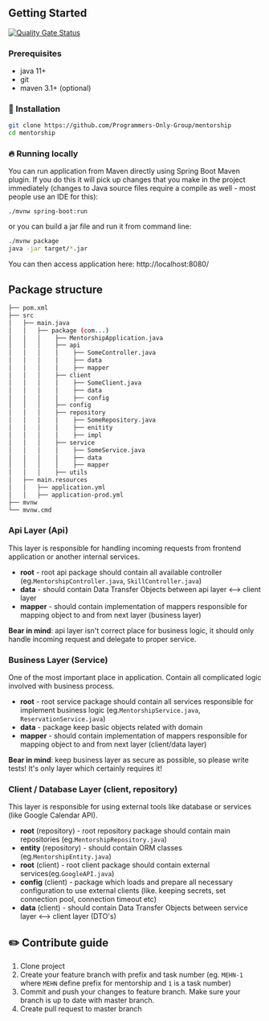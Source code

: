 ## Getting Started

[![Quality Gate Status](https://sonarcloud.io/api/project_badges/measure?project=Programmers-Only-Group_mentorship&metric=alert_status)](https://sonarcloud.io/dashboard?id=Programmers-Only-Group_mentorship)

### Prerequisites
* java 11+
* git
* maven 3.1+ (optional)

### :hammer: Installation
```bash
git clone https://github.com/Programmers-Only-Group/mentorship
cd mentorship
```

### :fire: Running locally
You can run application from Maven directly using Spring Boot Maven plugin. If you do this it will pick up changes that you make in the project immediately (changes to Java source files require a compile as well - most people use an IDE for this):

```./mvnw spring-boot:run```

or you can build a jar file and run it from command line:

```bash
./mvnw package
java -jar target/*.jar
```

You can then access application here: http://localhost:8080/

## Package structure

```bash
├── pom.xml
├── src
│   ├── main.java
│   │   ├── package (com...)
│   │   │    ├── MentorshipApplication.java
│   │   │    ├── api
│   │   │    │    ├── SomeController.java
│   │   │    │    ├── data
│   │   │    │    ├── mapper
│   │   │    ├── client
│   │   │    │    ├── SomeClient.java
│   │   │    │    ├── data
│   │   │    │    ├── config
│   │   │    ├── config
│   │   │    ├── repository
│   │   │    │    ├── SomeRepository.java
│   │   │    │    ├── enitity
│   │   │    │    ├── impl
│   │   │    ├── service
│   │   │    │    ├── SomeService.java
│   │   │    │    ├── data
│   │   │    │    ├── mapper
│   │   │    ├── utils
│   ├── main.resources
│   │   ├── application.yml
│   │   ├── application-prod.yml
├── mvnw
└── mvnw.cmd
```

### Api Layer (Api)
 This layer is responsible for handling incoming requests from frontend application or another internal services.
 
 - **root** - root api package should contain all available controller (eg.``MentorshipController.java``, ``SkillController.java``)
 - **data** - should contain Data Transfer Objects between api layer <--> client layer
 - **mapper** - should contain implementation of mappers responsible for mapping object to and from next layer (business layer)
 
 
 **Bear in mind**: api layer isn't correct place for business logic, it should only handle incoming request and delegate to proper service.
 
 ### Business Layer (Service)
 One of the most important place in application. Contain all complicated logic involved with business process.
 
 - **root** - root service package should contain all services responsible for implement business logic (eg.``MentorshipService.java``, ``ReservationService.java``)
 - **data** - package keep basic objects related with domain
 - **mapper** - should contain implementation of mappers responsible for mapping object to and from next layer (client/data layer)
 
 **Bear in mind**: keep business layer as secure as possible, so please write tests! It's only layer which certainly requires it!
 
 ### Client / Database Layer (client, repository)  
 This layer is responsible for using external tools like database or  services (like Google Calendar API).
 
 - **root** (repository) - root repository package should contain main repositories (eg.``MentorshipRepository.java``)
 - **entity** (repository) - should contain ORM classes (eg.``MentorshipEntity.java``)
 - **root** (client) - root client package should contain external services(eg.``GoogleAPI.java``)
 - **config** (client) - package which loads and prepare all necessary configuration to use external clients (like. keeping secrets, set connection pool, connection timeout etc)
  - **data** (client)  - should contain Data Transfer Objects between service layer <--> client layer (DTO's)
  
## :pencil2: Contribute guide
1. Clone project
2. Create your feature branch with prefix and task number (eg. `MEHN-1` where `MEHN` define prefix for mentorship and `1` is a task number)
3. Commit and push your changes to feature branch. Make sure your branch is up to date with master branch.
4. Create pull request to master branch
